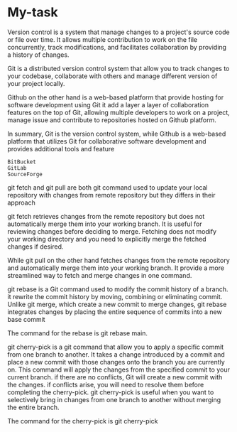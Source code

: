 # My-task

<p> Version control is a system that manage changes to a project's source code or file over time. It allows multiple contribution to work on the file concurrently, track modifications, and facilitates collaboration by providing a history of changes.</p>

<p> Git is a distributed version control system that allow you to track changes to your codebase, collaborate with others and manage different version of your project locally.</p>

<p> Github on the other hand is a web-based platform that provide hosting for software development using Git it add a layer a layer of collaboration features on the top of Git, allowing multiple developers to work on a project, manage issue and contribute to repositories hosted on Github platform.</p>

<p> In summary, Git is the version control system, while Github is a web-based platform that utilizes Git for collaborative software development and provides additional tools and feature</p>

```Three other Github alternatives includes
BitBucket
GitLab
SourceForge
```

<p> git fetch and git pull are both git command used to update your local repository with changes from remote repository but they differs in their approach </p>

<p> git fetch retrieves changes from the remote repository but does not automatically merge them into your working branch. It is useful for reviewing changes before deciding to merge. Fetching does not modify your working directory and you need to explicitly merge the fetched changes if desired.</p>

<p> While git pull on the other hand fetches changes from the remote repository and automatically merge them into your working branch. It provide a more streamlined way to fetch and merge changes in one command.</p>

<p> git rebase is a Git command used to modify the commit history of a branch. it rewrite the commit history by moving, combining or eliminating commit. Unlike git merge, which create a new commit to merge changes, git rebase integrates changes by placing the entire sequence of commits into a new base commit</p>

<p>The command for the rebase is git rebase main.</p>

<p> git cherry-pick is a git command that allow you to apply a specific commit from one branch to another. It takes a change introduced by a commit and place a new commit with those changes onto the branch you are currently on. This command will apply the changes from the specified commit to your current branch. if there are no conflicts, Git will create a new commit with the changes. if conflicts arise, you will need to resolve them before completing the cherry-pick. git cherry-pick is useful when you want to selectively bring in changes from one branch to another without merging the entire branch.</p>

<p>The command for the cherry-pick is git cherry-pick <commit-hash></p>
